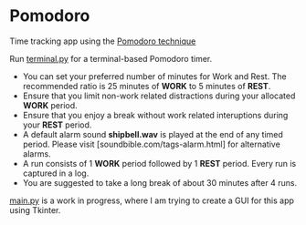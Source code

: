# Pomodoro
Time tracking app using the [Pomodoro technique](https://en.wikipedia.org/wiki/Pomodoro_Technique)

Run [terminal.py](https://github.com/ddanieltan/pomodoro/blob/master/terminal.py) for a terminal-based Pomodoro timer.
* You can set your preferred number of minutes for Work and Rest. The recommended ratio is 25 minutes of **WORK** to 5 minutes of **REST**.
* Ensure that you limit non-work related distractions during your allocated **WORK** period.
* Ensure that you enjoy a break without work related interuptions during your **REST** period.
* A default alarm sound **shipbell.wav** is played at the end of any timed period. Please visit [soundbible.com/tags-alarm.html] for alternative alarms.
* A run consists of 1 **WORK** period followed by 1 **REST** period. Every run is captured in a log.
* You are suggested to take a long break of about 30 minutes after 4 runs.

[main.py](https://github.com/ddanieltan/pomodoro/blob/master/main.py) is a work in progress, where I am trying to create a GUI for this app using Tkinter.
